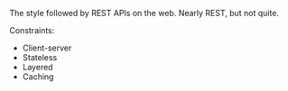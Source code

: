 The style followed by REST APIs on the web. Nearly REST, but not quite.

Constraints:
- Client-server
- Stateless
- Layered
- Caching

